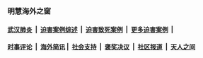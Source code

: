 
### 明慧海外之窗

####  [武汉肺炎](indexes/365.md?t=06161001) &nbsp;|&nbsp;  [迫害案例综述](indexes/328.md?t=06161001) &nbsp;|&nbsp; [迫害致死案例](indexes/277.md?t=06161001)  &nbsp;|&nbsp; [更多迫害案例](indexes/81.md?t=06161001)  &nbsp;|&nbsp; 
####  [时事评论](indexes/19.md?t=06161001) &nbsp;|&nbsp; [海外简讯](indexes/245.md?t=06161001)&nbsp;|&nbsp;  [社会支持](indexes/140.md?t=06161001) &nbsp;|&nbsp; [褒奖决议](indexes/282.md?t=06161001) &nbsp;|&nbsp; [社区报道](indexes/91.md?t=06161001)  &nbsp;|&nbsp; [天人之间](indexes/78.md?t=06161001) 

